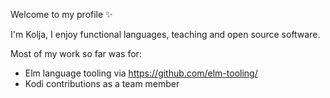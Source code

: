 Welcome to my profile ✨

I'm Kolja, I enjoy functional languages, teaching and open source software. 

Most of my work so far was for:

- Elm language tooling via https://github.com/elm-tooling/
- Kodi contributions as a team member

